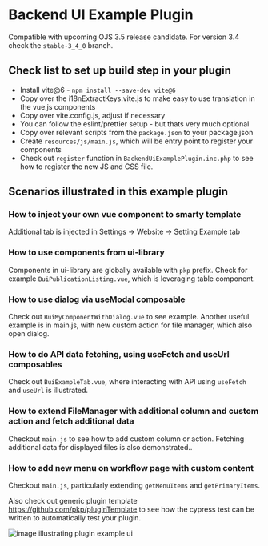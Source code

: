 # Backend UI Example Plugin

Compatible with upcoming OJS 3.5 release candidate. For version 3.4 check the `stable-3_4_0` branch.

## Check list to set up build step in your plugin

- Install vite@6 - `npm install --save-dev vite@6`
- Copy over the i18nExtractKeys.vite.js to make easy to use translation in the vue.js components
- Copy over vite.config.js, adjust if necessary
- You can follow the eslint/prettier setup - but thats very much optional
- Copy over relevant scripts from the `package.json` to your package.json
- Create `resources/js/main.js`, which will be entry point to register your components
- Check out `register` function in `BackendUiExamplePlugin.inc.php` to see how to register the new JS and CSS file.

## Scenarios illustrated in this example plugin

### How to inject your own vue component to smarty template

Additional tab is injected in Settings -> Website -> Setting Example tab

### How to use components from ui-library

Components in ui-library are globally available with `pkp` prefix. Check for example `BuiPublicationListing.vue`, which is leveraging table component.

### How to use dialog via useModal composable

Check out `BuiMyComponentWithDialog.vue` to see example. Another useful example is in main.js, with new custom action for file manager, which also open dialog.

### How to do API data fetching, using useFetch and useUrl composables

Check out `BuiExampleTab.vue`, where interacting with API using `useFetch` and `useUrl` is illustrated.

### How to extend FileManager with additional column and custom action and fetch additional data

Checkout `main.js` to see how to add custom column or action. Fetching additional data for displayed files is also demonstrated..

### How to add new menu on workflow page with custom content

Checkout `main.js`, particularly extending `getMenuItems` and `getPrimaryItems`.

Also check out generic plugin template https://github.com/pkp/pluginTemplate to see how the cypress test can be written to automatically test your plugin.

![image illustrating plugin example ui](docs/plugin_ui.png)
